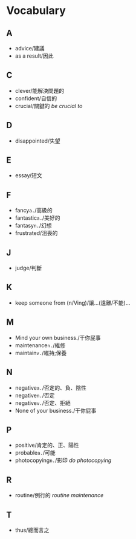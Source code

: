 # Vocabulary

## A

- advice/建議
- as a result/因此

<!-- ## B -->

## C

- clever/能解決問題的
- confident/自信的
- crucial/關鍵的 *be crucial to*

## D

- disappointed/失望

## E

- essay/短文

## F

- fancy`a.`/高級的
- fantastic`a.`/美好的
- fantasy`n.`/幻想
- frustrated/沮喪的

<!-- ## G -->
<!-- ## H -->
<!-- ## I -->

## J

- judge/判斷

## K

- keep someone from (n/Ving)/讓...(遠離/不能)...

<!-- ## L -->

## M

- Mind your own business./干你屁事
- maintenance`n.`/維修
- maintain`v.`/維持;保養

## N

- negative`a.`/否定的、負、陰性
- negative`n.`/否定
- negative`v.`/否定、拒絕
- None of your business./干你屁事

<!-- ## O -->

## P

- positive/肯定的、正、陽性
- probable`a.`/可能
- photocopying`n.`/影印 *do photocopying*

<!-- ## Q -->

## R

- routine/例行的 *routine maintenance*

<!-- ## S -->
## T
- thus/總而言之
<!-- ## U -->
<!-- ## V -->
<!-- ## W -->
<!-- ## X -->
<!-- ## Y -->
<!-- ## Z -->